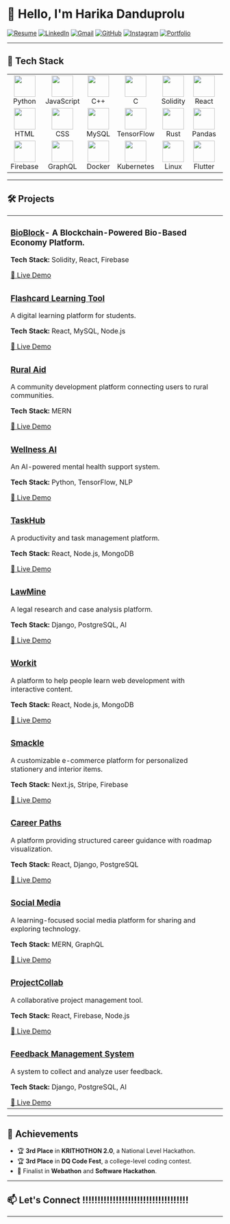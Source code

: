 # 👋 Hello, I'm Harika Danduprolu  

[![Resume](https://img.shields.io/badge/Resume-View-4285F4?style=for-the-badge&logo=google-docs&logoColor=white)](https://docs.google.com/document/d/12qcNoho4d-Iz9Gi7pYKlWgBwpcOkWPo4g_2iDo-VmPI/edit?usp=sharing) 
  [![LinkedIn](https://img.shields.io/badge/LinkedIn-Connect-0A66C2?style=for-the-badge&logo=linkedin)](www.linkedin.com/in/harika-danduprolu)  [![Gmail](https://img.shields.io/badge/Gmail-D14836?style=for-the-badge&logo=gmail&logoColor=white)](mailto:harika.danduprolu740@gmail.com)  [![GitHub](https://img.shields.io/badge/GitHub-181717?style=for-the-badge&logo=github&logoColor=white)](https://github.com/harikadanduprolu)  [![Instagram](https://img.shields.io/badge/Instagram-E4405F?style=for-the-badge&logo=instagram&logoColor=white)](https://www.instagram.com/haari_2005_/)  [![Portfolio](https://img.shields.io/badge/Portfolio-Visit-ff69b4?style=for-the-badge&logo=internetexplorer&logoColor=white)](https://yourportfolio.com)

---

## 🚀 Tech Stack

<table>
  <tr>
    <td align="center" width="100"><img src="https://cdn.jsdelivr.net/gh/devicons/devicon/icons/python/python-original.svg" width="50"/><br/>Python</td>
    <td align="center" width="100"><img src="https://cdn.jsdelivr.net/gh/devicons/devicon/icons/javascript/javascript-original.svg" width="50"/><br/>JavaScript</td>
    <td align="center" width="100"><img src="https://cdn.jsdelivr.net/gh/devicons/devicon/icons/cplusplus/cplusplus-original.svg" width="50"/><br/>C++</td>
    <td align="center" width="100"><img src="https://cdn.jsdelivr.net/gh/devicons/devicon/icons/c/c-original.svg" width="50"/><br/>C</td>
    <td align="center" width="100"><img src="https://cdn.jsdelivr.net/gh/devicons/devicon/icons/solidity/solidity-original.svg" width="50"/><br/>Solidity</td>
    <td align="center" width="100"><img src="https://cdn.jsdelivr.net/gh/devicons/devicon/icons/react/react-original.svg" width="50"/><br/>React</td>
    <td align="center" width="100"><img src="https://cdn.jsdelivr.net/gh/devicons/devicon/icons/nodejs/nodejs-original.svg" width="50"/><br/>Node.js</td>
    <td align="center" width="100"><img src="https://cdn.jsdelivr.net/gh/devicons/devicon/icons/mongodb/mongodb-original.svg" width="50"/><br/>MongoDB</td>
    <td align="center" width="100"><img src="https://cdn.jsdelivr.net/gh/devicons/devicon/icons/django/django-plain.svg" width="50"/><br/>Django</td>
    <td align="center" width="100"><img src="https://cdn.jsdelivr.net/gh/devicons/devicon/icons/flask/flask-original.svg" width="50"/><br/>Flask</td>
  </tr>
  

  <tr>
    <td align="center" width="100"><img src="https://cdn.jsdelivr.net/gh/devicons/devicon/icons/html5/html5-original.svg" width="50"/><br/>HTML</td>
    <td align="center" width="100"><img src="https://cdn.jsdelivr.net/gh/devicons/devicon/icons/css3/css3-original.svg" width="50"/><br/>CSS</td>
    <td align="center" width="100"><img src="https://cdn.jsdelivr.net/gh/devicons/devicon/icons/mysql/mysql-original.svg" width="50"/><br/>MySQL</td>
    <td align="center" width="100"><img src="https://cdn.jsdelivr.net/gh/devicons/devicon/icons/tensorflow/tensorflow-original.svg" width="50"/><br/>TensorFlow</td>
    <td align="center" width="100"><img src="https://cdn.jsdelivr.net/gh/devicons/devicon/icons/rust/rust-plain.svg" width="50"/><br/>Rust</td>
    <td align="center" width="100"><img src="https://cdn.jsdelivr.net/gh/devicons/devicon/icons/pandas/pandas-original.svg" width="50"/><br/>Pandas</td>
    <td align="center" width="100"><img src="https://cdn.jsdelivr.net/gh/devicons/devicon/icons/numpy/numpy-original.svg" width="50"/><br/>NumPy</td>
    <td align="center" width="100"><img src="https://cdn.jsdelivr.net/gh/devicons/devicon/icons/figma/figma-original.svg" width="50"/><br/>Figma</td>
    <td align="center" width="100"><img src="https://cdn.jsdelivr.net/gh/devicons/devicon/icons/git/git-original.svg" width="50"/><br/>Git</td>
    <td align="center" width="100"><img src="https://cdn.jsdelivr.net/gh/devicons/devicon/icons/github/github-original.svg" width="50"/><br/>GitHub</td>
  </tr>

  <tr>
    <td align="center" width="100"><img src="https://cdn.jsdelivr.net/gh/devicons/devicon/icons/firebase/firebase-plain.svg" width="50"/><br/>Firebase</td>
    <td align="center" width="100"><img src="https://cdn.jsdelivr.net/gh/devicons/devicon/icons/graphql/graphql-plain.svg" width="50"/><br/>GraphQL</td>
    <td align="center" width="100"><img src="https://cdn.jsdelivr.net/gh/devicons/devicon/icons/docker/docker-original.svg" width="50"/><br/>Docker</td>
    <td align="center" width="100"><img src="https://cdn.jsdelivr.net/gh/devicons/devicon/icons/kubernetes/kubernetes-plain.svg" width="50"/><br/>Kubernetes</td>
    <td align="center" width="100"><img src="https://cdn.jsdelivr.net/gh/devicons/devicon/icons/linux/linux-original.svg" width="50"/><br/>Linux</td>
    <td align="center" width="100"><img src="https://cdn.jsdelivr.net/gh/devicons/devicon/icons/flutter/flutter-original.svg" width="50"/><br/>Flutter</td>
    <td align="center" width="100"><img src="https://cdn.jsdelivr.net/gh/devicons/devicon/icons/postgresql/postgresql-original.svg" width="50"/><br/>PostgreSQL</td>
    <td align="center" width="100"><img src="https://cdn.jsdelivr.net/gh/devicons/devicon/icons/typescript/typescript-original.svg" width="50"/><br/>TypeScript</td>
    <td align="center" width="100"><img src="https://cdn.jsdelivr.net/gh/devicons/devicon/icons/express/express-original.svg" width="50"/><br/>Express.js</td>
    <td align="center" width="100"><img src="https://cdn.jsdelivr.net/gh/devicons/devicon/icons/redux/redux-original.svg" width="50"/><br/>Redux</td>
  </tr>
</table>

---
## 🛠️ Projects  

<table>
  <tr>
    <td>
      <h3><a href="https://github.com/yourusername/bioblock">BioBlock</a>- A Blockchain-Powered Bio-Based Economy Platform.</h3>
      <p><strong>Tech Stack:</strong> Solidity, React, Firebase </p>
      <a href="https://bioblock-demo.com">🔗 Live Demo</a>
    </td>
      </tr>
    <tr>
    <td>
      <h3><a href="https://github.com/yourusername/flashcard-tool">Flashcard Learning Tool</a></h3>
      <p>A digital learning platform for students.</p>
      <p><strong>Tech Stack:</strong> React, MySQL, Node.js</p>
      <a href="https://flashcard-tool-demo.com">🔗 Live Demo</a>
    </td>
        </tr>
    <tr>
    <td>
      <h3><a href="https://github.com/yourusername/rural-aid">Rural Aid</a></h3>
      <p>A community development platform connecting users to rural communities.</p>
      <p><strong>Tech Stack:</strong> MERN</p>
      <a href="https://rural-aid-one.vercel.app">🔗 Live Demo</a>
    </td>
        </tr>
    <tr>
    <td>
      <h3><a href="https://github.com/yourusername/wellness-ai">Wellness AI</a></h3>
      <p>An AI-powered mental health support system.</p>
      <p><strong>Tech Stack:</strong> Python, TensorFlow, NLP</p>
      <a href="https://wellness-ai-six.vercel.app">🔗 Live Demo</a>
    </td>
  </tr>
  <tr>
    <td>
      <h3><a href="https://github.com/yourusername/taskhub">TaskHub</a></h3>
      <p>A productivity and task management platform.</p>
      <p><strong>Tech Stack:</strong> React, Node.js, MongoDB</p>
      <a href="https://taskhub-demo.com">🔗 Live Demo</a>
    </td>
      </tr>
    <tr>
    <td>
      <h3><a href="https://github.com/yourusername/lawmine">LawMine</a></h3>
      <p>A legal research and case analysis platform.</p>
      <p><strong>Tech Stack:</strong> Django, PostgreSQL, AI</p>
      <a href="https://lawmine-demo.com">🔗 Live Demo</a>
    </td>
        </tr>
    <tr>
    <td>
      <h3><a href="https://github.com/yourusername/workit">Workit</a></h3>
      <p>A platform to help people learn web development with interactive content.</p>
      <p><strong>Tech Stack:</strong> React, Node.js, MongoDB</p>
      <a href="https://workit-demo.com">🔗 Live Demo</a>
    </td>
        </tr>
    <tr>
    <td>
      <h3><a href="https://github.com/yourusername/smackle">Smackle</a></h3>
      <p>A customizable e-commerce platform for personalized stationery and interior items.</p>
      <p><strong>Tech Stack:</strong> Next.js, Stripe, Firebase</p>
      <a href="https://smackle-demo.com">🔗 Live Demo</a>
    </td>
  </tr>
  <tr>
    <td>
      <h3><a href="https://github.com/yourusername/career-paths">Career Paths</a></h3>
      <p>A platform providing structured career guidance with roadmap visualization.</p>
      <p><strong>Tech Stack:</strong> React, Django, PostgreSQL</p>
      <a href="https://career-paths-demo.com">🔗 Live Demo</a>
    </td>
      </tr>
    <tr>
    <td>
      <h3><a href="https://github.com/yourusername/social-media">Social Media</a></h3>
      <p>A learning-focused social media platform for sharing and exploring technology.</p>
      <p><strong>Tech Stack:</strong> MERN, GraphQL</p>
      <a href="https://social-media-demo.com">🔗 Live Demo</a>
    </td>
        </tr>
    <tr>
    <td>
      <h3><a href="https://github.com/yourusername/projectcollab">ProjectCollab</a></h3>
      <p>A collaborative project management tool.</p>
      <p><strong>Tech Stack:</strong> React, Firebase, Node.js</p>
      <a href="https://projectcollab-demo.com">🔗 Live Demo</a>
    </td>
        </tr>
    <tr>
    <td>
      <h3><a href="https://github.com/yourusername/feedback-management">Feedback Management System</a></h3>
      <p>A system to collect and analyze user feedback.</p>
      <p><strong>Tech Stack:</strong> Django, PostgreSQL, AI</p>
      <a href="https://feedback-management-demo.com">🔗 Live Demo</a>
    </td>
  </tr>
</table>

---

## 🌟 Achievements  
- 🏆 **3rd Place** in **KRITHOTHON 2.0**, a National Level Hackathon.  
- 🏆 **3rd Place** in **DQ Code Fest**, a college-level coding contest.  
- 🎯 Finalist in **Webathon** and **Software Hackathon**.  

---

## 📫 Let's Connect  !!!!!!!!!!!!!!!!!!!!!!!!!!!!!!!!!!!
---
